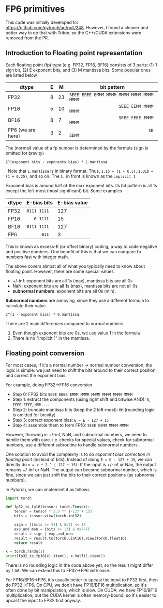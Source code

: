# FP6 primitives

This code was initially developed for https://github.com/pytorch/ao/pull/248. However, I found a cleaner and better way to do that with Triton, so the C++/CUDA extensions were removed from the PR.

## Introduction to Floating point representation

Each floating point (fp) type (e.g. FP32, FP16, BF16) consists of 3 parts: (1) 1 sign bit, (2) E exponent bits, and (3) M mantissa bits. Some popular ones are listed below

dtype | E | M  | bit pattern
--------|----|-----|---------------
FP32 | 8  | 23 | `SEEE EEEE EMMM MMMM MMMM MMMM MMMM MMMM`
FP16 | 5  | 10 | `                    SEEE EEMM MMMM MMMM`
BF16 | 8  | 7  | `                    SEEE EEEE EMMM MMMM`
FP6 (we are here) | 3 | 2 | `                                SE EEMM`

The (normal) value of a fp number is determined by the formula (sign is omitted for brevity)

```
2^(exponent bits - exponents bias) * 1.mantissa
```
 
Note that `1.mantissa` is in binary format. Thus, `1.1b = (1 + 0.5)`, `1.01b = (1 + 0.25)`, and so on. The `1.` in front is known as the `implicit 1`

Exponent bias is around half of the max exponent bits. Its bit pattern is all 1s except the left-most (most significant) bit. Some examples

dtype | E-bias bits | E-bias value
--------|----------------|-----------------
FP32 | `0111 1111` | 127
FP16 | `   0 1111` | 15
BF16 | `0111 1111` | 127
FP6  | `      011` | 3

This is known as excess-K (or offset binary) coding, a way to code negative and positive numbers. One benefit of this is that we can compare fp numbers fast with integer math.

The above covers almost all of what you typically need to know about floating point. However, there are some special values
- +/-inf: exponent bits are all 1s (max), mantissa bits are all 0s
- NaN: exponent bits are all 1s (max), mantissa bits are not all 0s
- **subnormal numbers**: exponent bits are all 0s (min).

**Subnormal numbers** are annoying, since they use a different formula to calculate their value.

```
2^(1 - exponent bias) * 0.mantissa
```

There are 2 main differences compared to normal numbers
1. Even though exponent bits are 0s, we use value 1 in the formula
2. There is no "implicit 1" in the mantissa.

## Floating point conversion

For most cases, if it's a normal number -> normal number conversion, the logic is simple: we just need to shift the bits around to their correct position, and correct the exponent bias.

For example, doing FP32->FP16 conversion
- Step 0: FP32 bits `SEEE EEEE EMMM MMMM MMMM MMMM MMMM MMMM`
- Step 1: extract the components (using right shift and bitwise AND): `S`, `EEEE EEEE`, `MMM....`
- Step 2: truncate mantissa bits (keep the 2 left-most): `MM` (rounding logic is omitted for brevity)
- Step 3: correct exponent bias: `E = E - 127 + 15`
- Step 4: assemble them to form FP16: `SEEE EEMM MMMM MMMM`

However, throwing in +/-inf, NaN, and subnormal numbers, we need to handle them with care. i.e. checks for special values, check for subnormal numbers, use a different subroutine to handle subnormal numbers.

One solution to avoid the complexity is to do *exponent bias correction in floating point* (instead of bits). Instead of doing `E = E - 127 + 15`, we can directly do `x = x * 2 ^ (-127 + 15)`. If the input is +/-inf or Nan, the output remains +/-inf or NaN. The output can become subnormal number, which is fine, since we can just shift the bits to their correct positions (as subnormal numbers).

In Pytorch, we can implement it as follows

```python
import torch

def fp32_to_fp16(tensor: torch.Tensor):
    tensor = tensor * 2.0 ** (-127 + 15)
    bits = tensor.view(torch.int32)

    sign = ((bits >> 31) & 0x1) << 15
    exp_and_man = (bits >> 13) & 0x7FFF
    result = sign | exp_and_man
    result = result.to(torch.uint16).view(torch.float16)
    return result

x = torch.randn(1)
print(fp32_to_fp16(x).item(), x.half().item())
```

There is no rounding logic in the code above yet, so the result might differ by 1 bit. We can extend this to FP32->FP6 with ease.

For FP16/BF16->FP6, it's usually better to upcast the input to FP32 first, then do FP32->FP6. On CPU, we don't have FP16/BF16 multiplication, so it's often done by bit manipulation, which is slow. On CUDA, we have FP16/BF16 multiplication, but the CUDA kernel is often memory-bound, so it's easier to upcast the input to FP32 first anyway.
